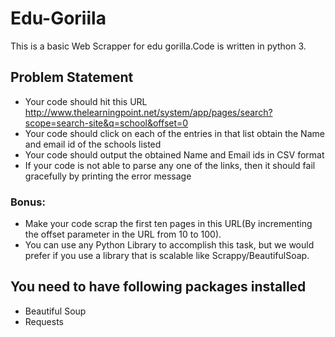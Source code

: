 # Edu-Goriila
This is a basic Web Scrapper for edu gorilla.Code is written in python 3.

## Problem Statement
 * Your code should hit this URL http://www.thelearningpoint.net/system/app/pages/search?scope=search-site&q=school&offset=0
 * Your code should click on each of the entries in that list obtain the Name and email id of the schools listed
 * Your code should output the obtained Name and Email ids in CSV format
 * If your code is not able to parse any one of the links, then it  should fail gracefully by printing the error message

### Bonus:
 * Make your code scrap the first ten pages in this URL(By incrementing the offset parameter in the URL from 10 to 100).
 * You can use any Python Library to accomplish this task, but we would prefer if you use a library that is scalable like Scrappy/BeautifulSoap.


## You need to have following packages installed 
* Beautiful Soup
* Requests
